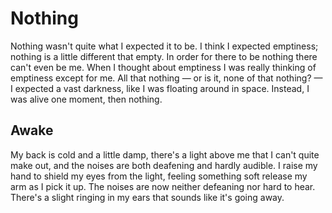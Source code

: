 <h1>Nothing</h1>

Nothing wasn't quite what I expected it to be. I think I expected emptiness; nothing is a little different that empty. In order for there to be nothing there can't even be me. When I thought about emptiness I was really thinking of emptiness except for me. All that nothing — or is it, none of that nothing? — I expected a vast darkness, like I was floating around in space. Instead, I was alive one moment, then nothing.

<h2>Awake</h2>

My back is cold and a little damp, there's a light above me that I can't quite make out, and the noises are both deafening and hardly audible. I raise my hand to shield my eyes from the light, feeling something soft release my arm as I pick it up. The noises are now neither defeaning nor hard to hear. There's a slight ringing in my ears that sounds like it's going away.

